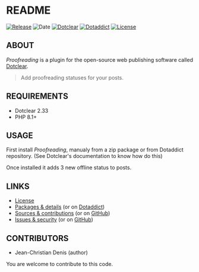 # README

[![Release](https://img.shields.io/github/v/release/jcdenis/Proofreading?color=lightblue)](https://git.dotclear.watch/JcDenis/Proofreading/releases)
![Date](https://img.shields.io/github/release-date/jcdenis/Proofreading?color=red)
[![Dotclear](https://img.shields.io/badge/dotclear-v2.33-137bbb.svg)](https://fr.dotclear.org/download)
[![Dotaddict](https://img.shields.io/badge/dotaddict-official-9ac123.svg)](https://plugins.dotaddict.org/dc2/details/Proofreading)
[![License](https://img.shields.io/github/license/jcdenis/Proofreading?color=white)](https://git.dotclear.watch/JcDenis/Proofreading/src/branch/master/LICENSE)

## ABOUT

_Proofreading_ is a plugin for the open-source web publishing software called [Dotclear](https://www.dotclear.org).

> Add proofreading statuses for your posts.

## REQUIREMENTS

* Dotclear 2.33
* PHP 8.1+

## USAGE

First install _Proofreading_, manualy from a zip package or from 
Dotaddict repository. (See Dotclear's documentation to know how do this)

Once installed it adds 3 new offline status to posts.

## LINKS

* [License](https://git.dotclear.watch/JcDenis/Proofreading/src/branch/master/LICENSE)
* [Packages & details](https://git.dotclear.watch/JcDenis/Proofreading/releases) (or on [Dotaddict](https://plugins.dotaddict.org/dc2/details/Proofreading))
* [Sources & contributions](https://git.dotclear.watch/JcDenis/Proofreading) (or on [GitHub](https://github.com/JcDenis/Proofreading))
* [Issues & security](https://git.dotclear.watch/JcDenis/Proofreading/issues) (or on [GitHub](https://github.com/JcDenis/Proofreading/issues))

## CONTRIBUTORS

* Jean-Christian Denis (author)

You are welcome to contribute to this code.
